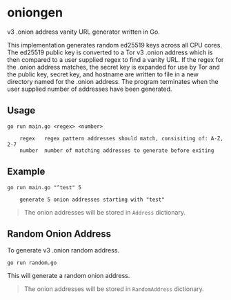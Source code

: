 # oniongen

v3 .onion address vanity URL generator written in Go.

This implementation generates random ed25519 keys across all CPU cores. The ed25519 public key is converted to a Tor v3 .onion address which is then compared to a user supplied regex to find a vanity URL. If the regex for the .onion address matches, the secret key is expanded for use by Tor and the public key, secret key, and hostname are written to file in a new directory named for the .onion address. The program terminates when the user supplied number of addresses have been generated.

## Usage

```
go run main.go <regex> <number>

    regex   regex pattern addresses should match, consisiting of: A-Z, 2-7
    number  number of matching addresses to generate before exiting
```

## Example

```
go run main.go "^test" 5

    generate 5 onion addresses starting with "test"
```
> The onion addresses will be stored in `Address` dictionary.
## Random Onion Address

To generate v3 .onion random address.

```
go run random.go
```
This will generate a random onion address.

> The onion addresses will be stored in ``RandomAddress`` dictionary.
<!--
## References

- public key -> onion: https://github.com/torproject/torspec/blob/12271f0e6db00dee9600425b2de063e02f19c1ee/rend-spec-v3.txt#L2136-L2158
- secret key expansion:
    - implementation in mkp224o: https://github.com/cathugger/mkp224o/blob/af5a7cfe122ba62e819b92c8b5a662151a284c69/ed25519/ed25519.h#L153-L161
    - possibly related: https://github.com/torproject/torspec/blob/12271f0e6db00dee9600425b2de063e02f19c1ee/rend-spec-v3.txt#L2268-L2327 ??
-->
